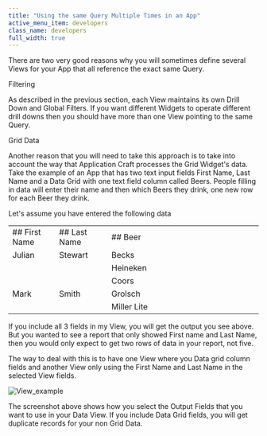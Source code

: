 ```yaml
---
title: "Using the same Query Multiple Times in an App"
active_menu_item: developers
class_name: developers
full_width: true
---
```



There are two very good reasons why you will sometimes define several Views for your App that all reference the exact same Query.

Filtering

As described in the previous section, each View maintains its own Drill Down and Global Filters. If you want different Widgets to operate different drill downs then you should have more than one View pointing to the same Query.

Grid Data

Another reason that you will need to take this approach is to take into account the way that Application Craft processes the Grid Widget's data. Take the example of an App that has two text input fields First Name, Last Name and a Data Grid with one text field column called Beers. People filling in data will enter their name and then which Beers they drink, one new row for each Beer they drink.

Let's assume you have entered the following data

<table>
<tr>
<td width="97">
## First Name

</td>
<td width="17">
</td>
<td width="94">
## Last Name

</td>
<td width="24">
</td>
<td width="928">
## Beer

</td>
</tr>
<tr>
<td width="97">
Julian

</td>
<td width="17">
</td>
<td width="94">
Stewart

</td>
<td width="24">
</td>
<td width="928">
Becks

</td>
</tr>
<tr>
<td width="97">
</td>
<td width="17">
</td>
<td width="94">
</td>
<td width="24">
</td>
<td width="928">
Heineken

</td>
</tr>
<tr>
<td width="97">
</td>
<td width="17">
</td>
<td width="94">
</td>
<td width="24">
</td>
<td width="928">
Coors

</td>
</tr>
<tr>
<td width="97">
Mark

</td>
<td width="17">
</td>
<td width="94">
Smith

</td>
<td width="24">
</td>
<td width="928">
Grolsch

</td>
</tr>
<tr>
<td width="97">
</td>
<td width="17">
</td>
<td width="94">
</td>
<td width="24">
</td>
<td width="928">
Miller Lite

</td>
</tr>
</table>

If you include all 3 fields in my View, you will get the output you see above. But you wanted to see a report that only showed First name and Last Name, then you would only expect to get two rows of data in your report, not five.

The way to deal with this is to have one View where you Data grid column fields and another View only using the First Name and Last Name in the selected View fields.

![View\_example](/img/docs/view_example.zoom60.png)

The screenshot above shows how you select the Output Fields that you want to use in your Data View. If you include Data Grid fields, you will get duplicate records for your non Grid Data.

